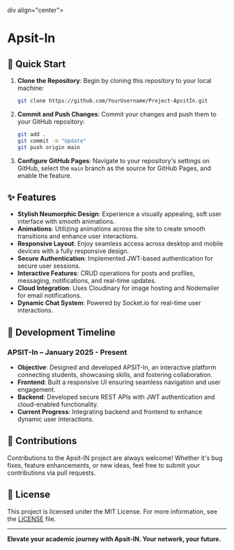 div align="center">

# Apsit-In

</div>

## 🚀 Quick Start

1. **Clone the Repository**: Begin by cloning this repository to your local machine:

    ```bash
    git clone https://github.com/YourUsername/Project-ApsitIn.git
    ```

2. **Commit and Push Changes**: Commit your changes and push them to your GitHub repository:

    ```bash
    git add .
    git commit -m "Update"
    git push origin main
    ```

3. **Configure GitHub Pages**: Navigate to your repository's settings on GitHub, select the `main` branch as the source for GitHub Pages, and enable the feature.


## ✨ Features

- **Stylish Neumorphic Design**: Experience a visually appealing, soft user interface with smooth animations.
- **Animations**: Utilizing animations across the site to create smooth transitions and enhance user interactions.
- **Responsive Layout**: Enjoy seamless access across desktop and mobile devices with a fully responsive design.
- **Secure Authentication**: Implemented JWT-based authentication for secure user sessions.
- **Interactive Features**: CRUD operations for posts and profiles, messaging, notifications, and real-time updates.
- **Cloud Integration**: Uses Cloudinary for image hosting and Nodemailer for email notifications.
- **Dynamic Chat System**: Powered by Socket.io for real-time user interactions.

## 🔧 Development Timeline

### APSIT-In – January 2025 - Present
- **Objective**: Designed and developed APSIT-In, an interactive platform connecting students, showcasing skills, and fostering collaboration.
- **Frontend**: Built a responsive UI ensuring seamless navigation and user engagement.
- **Backend**: Developed secure REST APIs with JWT authentication and cloud-enabled functionality.
- **Current Progress**: Integrating backend and frontend to enhance dynamic user interactions.

## 🤝 Contributions

Contributions to the Apsit-IN project are always welcome! Whether it's bug fixes, feature enhancements, or new ideas, feel free to submit your contributions via pull requests.

## 📄 License

This project is licensed under the MIT License. For more information, see the [LICENSE](LICENSE) file.

---

**Elevate your academic journey with Apsit-IN. Your network, your future.**

